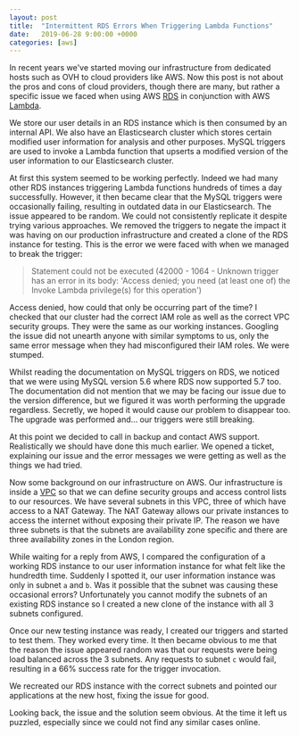 ```yaml
---
layout: post
title:  "Intermittent RDS Errors When Triggering Lambda Functions"
date:   2019-06-28 9:00:00 +0000
categories: [aws]
---
```


In recent years we've started moving our infrastructure from dedicated hosts such 
as OVH to cloud providers like AWS. Now this post is not about the pros and cons
of cloud providers, though there are many, but rather a specific issue we faced
when using AWS [RDS](https://aws.amazon.com/rds/) in conjunction with AWS 
[Lambda](https://aws.amazon.com/lambda/).

We store our user details in an RDS instance which is then consumed by 
an internal API. We also have an Elasticsearch cluster which stores certain 
modified user information for analysis and other purposes. MySQL triggers are
used to invoke a Lambda function that upserts a modified version of the user 
information to our Elasticsearch cluster.

At first this system seemed to be working perfectly. Indeed we had many other
RDS instances triggering Lambda functions hundreds of times a day successfully.
However, it then became clear that the MySQL triggers were occasionally failing,
resulting in outdated data in our Elasticsearch. The issue appeared to be random.
We could not consistently replicate it despite trying various approaches. We removed
the triggers to negate the impact it was having on our production infrastructure and
created a clone of the RDS instance for testing. This is the error we were faced with
when we managed to break the trigger:

> Statement could not be executed (42000 - 1064 - Unknown trigger has an error in its 
body: 'Access denied; you need (at least one of) the Invoke Lambda privilege(s) for 
this operation')

Access denied, how could that only be occurring part of the time? I checked that
our cluster had the correct IAM role as well as the correct VPC security groups.
They were the same as our working instances. Googling the issue did not unearth
anyone with similar symptoms to us, only the same error message when they had
misconfigured their IAM roles. We were stumped.

Whilst reading the documentation on MySQL triggers on RDS, we noticed that
we were using MySQL version 5.6 where RDS now supported 5.7 too. The documentation
did not mention that we may be facing our issue due to the version difference, but
we figured it was worth performing the upgrade regardless. Secretly, we hoped it
would cause our problem to disappear too. The upgrade was performed and... our 
triggers were still breaking.

At this point we decided to call in backup and contact AWS support. Realistically
we should have done this much earlier. We opened a ticket, explaining our issue
and the error messages we were getting as well as the things we had tried. 

Now some background on our infrastructure on AWS. Our infrastructure is inside a 
[VPC](https://aws.amazon.com/vpc/) so that we can define security groups and
access control lists to our resources. We have several subnets in this VPC, three of
which have access to a NAT Gateway. The NAT Gateway allows our private instances to
access the internet without exposing their private IP. The reason we have three subnets
is that the subnets are availability zone specific and there are three availability zones
in the London region.

While waiting for a reply from AWS, I compared the configuration of a working RDS
instance to our user information instance for what felt like the hundredth time.
Suddenly I spotted it, our user information instance was only in subnet `a` and `b`.
Was it possible that the subnet was causing these occasional errors? Unfortunately
you cannot modify the subnets of an existing RDS instance so I created a new clone
of the instance with all 3 subnets configured.

Once our new testing instance was ready, I created our triggers and started to test
them. They worked every time. It then became obvious to me that the reason the issue
appeared random was that our requests were being load balanced across the 3 subnets.
Any requests to subnet `c` would fail, resulting in a 66% success rate for the trigger
invocation.

We recreated our RDS instance with the correct subnets and pointed our applications at 
the new host, fixing the issue for good.

Looking back, the issue and the solution seem obvious. At the time it left us puzzled,
especially since we could not find any similar cases online.